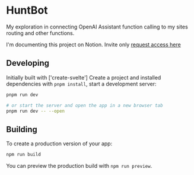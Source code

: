 # HuntBot

My exploration in connecting OpenAI Assistant function calling to my sites routing and other functions.

I'm documenting this project on Notion. Invite only [request access here](https://www.notion.so/hunterbryant/HuntGPT-7deb24a1ff044f4eafe30146493cd7df?pvs=4)

## Developing

Initially built with ['create-svelte']
Create a project and installed dependencies with `pnpm install`, start a development server:

```bash
pnpm run dev

# or start the server and open the app in a new browser tab
pnpm run dev -- --open
```

## Building

To create a production version of your app:

```bash
npm run build
```

You can preview the production build with `npm run preview`.
